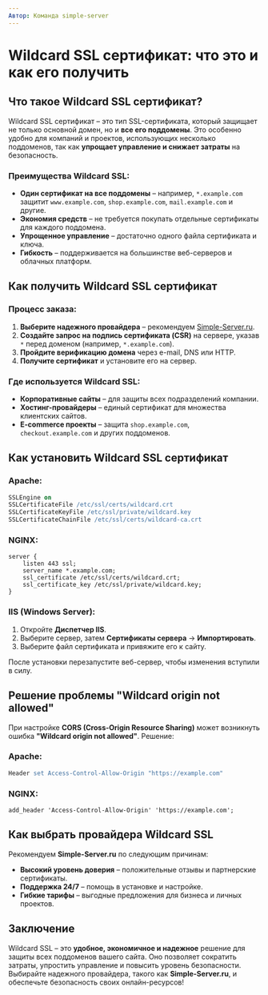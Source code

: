 ```yaml
---
Автор: Команда simple-server
---
```


# Wildcard SSL сертификат: что это и как его получить

## Что такое Wildcard SSL сертификат?

Wildcard SSL сертификат – это тип SSL-сертификата, который защищает не только основной домен, но и **все его поддомены**. Это особенно удобно для компаний и проектов, использующих несколько поддоменов, так как **упрощает управление и снижает затраты** на безопасность.

### Преимущества Wildcard SSL:
- **Один сертификат на все поддомены** – например, `*.example.com` защитит `www.example.com`, `shop.example.com`, `mail.example.com` и другие.
- **Экономия средств** – не требуется покупать отдельные сертификаты для каждого поддомена.
- **Упрощенное управление** – достаточно одного файла сертификата и ключа.
- **Гибкость** – поддерживается на большинстве веб-серверов и облачных платформ.

## Как получить Wildcard SSL сертификат

### Процесс заказа:

1. **Выберите надежного провайдера** – рекомендуем [Simple-Server.ru](https://simple-server.ru).
2. **Создайте запрос на подпись сертификата (CSR)** на сервере, указав `*` перед доменом (например, `*.example.com`).
3. **Пройдите верификацию домена** через e-mail, DNS или HTTP.
4. **Получите сертификат** и установите его на сервер.

### Где используется Wildcard SSL:
- **Корпоративные сайты** – для защиты всех подразделений компании.
- **Хостинг-провайдеры** – единый сертификат для множества клиентских сайтов.
- **E-commerce проекты** – защита `shop.example.com`, `checkout.example.com` и других поддоменов.

## Как установить Wildcard SSL сертификат

### Apache:
```apache
SSLEngine on
SSLCertificateFile /etc/ssl/certs/wildcard.crt
SSLCertificateKeyFile /etc/ssl/private/wildcard.key
SSLCertificateChainFile /etc/ssl/certs/wildcard-ca.crt
```

### NGINX:
```nginx
server {
    listen 443 ssl;
    server_name *.example.com;
    ssl_certificate /etc/ssl/certs/wildcard.crt;
    ssl_certificate_key /etc/ssl/private/wildcard.key;
}
```

### IIS (Windows Server):
1. Откройте **Диспетчер IIS**.
2. Выберите сервер, затем **Сертификаты сервера** → **Импортировать**.
3. Выберите файл сертификата и привяжите его к сайту.

После установки перезапустите веб-сервер, чтобы изменения вступили в силу.

## Решение проблемы "Wildcard origin not allowed"

При настройке **CORS (Cross-Origin Resource Sharing)** может возникнуть ошибка **"Wildcard origin not allowed"**. Решение:

### Apache:
```apache
Header set Access-Control-Allow-Origin "https://example.com"
```

### NGINX:
```nginx
add_header 'Access-Control-Allow-Origin' 'https://example.com';
```

## Как выбрать провайдера Wildcard SSL

Рекомендуем **Simple-Server.ru** по следующим причинам:
- **Высокий уровень доверия** – положительные отзывы и партнерские сертификаты.
- **Поддержка 24/7** – помощь в установке и настройке.
- **Гибкие тарифы** – выгодные предложения для бизнеса и личных проектов.

## Заключение

Wildcard SSL – это **удобное, экономичное и надежное** решение для защиты всех поддоменов вашего сайта. Оно позволяет сократить затраты, упростить управление и повысить уровень безопасности. Выбирайте надежного провайдера, такого как **Simple-Server.ru**, и обеспечьте безопасность своих онлайн-ресурсов!

